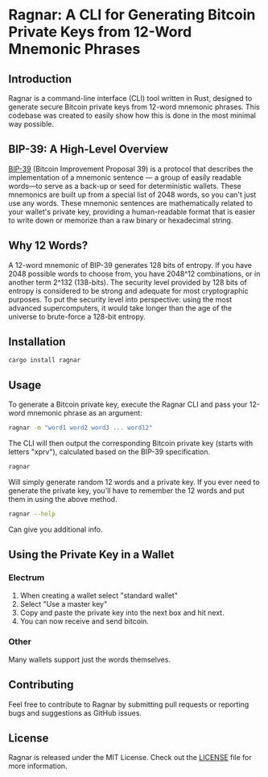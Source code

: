 # Ragnar: A CLI for Generating Bitcoin Private Keys from 12-Word Mnemonic Phrases

## Introduction

Ragnar is a command-line interface (CLI) tool written in Rust, designed to generate secure Bitcoin private keys from 12-word mnemonic phrases. This codebase was created to easily show how this is done in the most minimal way possible.

## BIP-39: A High-Level Overview

[BIP-39](https://github.com/bitcoin/bips/blob/master/bip-0039.mediawiki) (Bitcoin Improvement Proposal 39) is a protocol that describes the implementation of a mnemonic sentence — a group of easily readable words—to serve as a back-up or seed for deterministic wallets. These mnemonics are built up from a special list of 2048 words, so you can't just use any words. These mnemonic sentences are mathematically related to your wallet's private key, providing a human-readable format that is easier to write down or memorize than a raw binary or hexadecimal string.

## Why 12 Words?

A 12-word mnemonic of BIP-39 generates 128 bits of entropy. If you have 2048 possible words to choose from, you have 2048^12 combinations, or in another term 2^132 (138-bits). The security level provided by 128 bits of entropy is considered to be strong and adequate for most cryptographic purposes. To put the security level into perspective: using the most advanced supercomputers, it would take longer than the age of the universe to brute-force a 128-bit entropy.

## Installation

```
cargo install ragnar
```

## Usage

To generate a Bitcoin private key, execute the Ragnar CLI and pass your 12-word mnemonic phrase as an argument:

```bash
ragnar -m "word1 word2 word3 ... word12"
```

The CLI will then output the corresponding Bitcoin private key (starts with letters "xprv"), calculated based on the BIP-39 specification.

```bash
ragnar
```

Will simply generate random 12 words and a private key. If you ever need to generate the private key, you'll have to remember the 12 words and put them in using the above method.


```bash
ragnar --help
```

Can give you additional info.

## Using the Private Key in a Wallet

### Electrum

1. When creating a wallet select "standard wallet"
2. Select "Use a master key"
3. Copy and paste the private key into the next box and hit next.
4. You can now receive and send bitcoin.

### Other

Many wallets support just the words themselves.

## Contributing

Feel free to contribute to Ragnar by submitting pull requests or reporting bugs and suggestions as GitHub issues.

## License

Ragnar is released under the MIT License. Check out the [LICENSE](LICENSE) file for more information.

